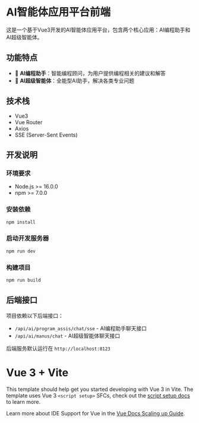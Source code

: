 # AI智能体应用平台前端

这是一个基于Vue3开发的AI智能体应用平台，包含两个核心应用：AI编程助手和AI超级智能体。

## 功能特点

- 💬 **AI编程助手**：智能编程顾问，为用户提供编程相关的建议和解答
- 🤖 **AI超级智能体**：全能型AI助手，解决各类专业问题

## 技术栈

- Vue3
- Vue Router
- Axios
- SSE (Server-Sent Events)

## 开发说明

### 环境要求

- Node.js >= 16.0.0
- npm >= 7.0.0

### 安装依赖

```bash
npm install
```

### 启动开发服务器

```bash
npm run dev
```

### 构建项目

```bash
npm run build
```

## 后端接口

项目依赖以下后端接口：

- `/api/ai/program_assis/chat/sse` - AI编程助手聊天接口
- `/api/ai/manus/chat` - AI超级智能体聊天接口

后端服务默认运行在 `http://localhost:8123`

# Vue 3 + Vite

This template should help get you started developing with Vue 3 in Vite. The template uses Vue 3 `<script setup>` SFCs, check out the [script setup docs](https://v3.vuejs.org/api/sfc-script-setup.html#sfc-script-setup) to learn more.

Learn more about IDE Support for Vue in the [Vue Docs Scaling up Guide](https://vuejs.org/guide/scaling-up/tooling.html#ide-support).
